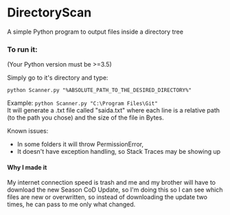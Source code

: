 # DirectoryScan
A simple Python program to output files inside a directory tree

### To run it:

(Your Python version must be >=3.5)

Simply go to it's directory and type:
```
python Scanner.py "%ABSOLUTE_PATH_TO_THE_DESIRED_DIRECTORY%"
```
Example:
`` python Scanner.py "C:\Program Files\Git" `` \
It will generate a .txt file called "saida.txt" where each line is a relative path (to the path you chose) and the size of the file in Bytes.

Known issues:

- In some folders it will throw PermissionError,
- It doesn't have exception handling, so Stack Traces may be showing up

#### Why I made it

My internet connection speed is trash and me and my brother will have to download the new Season CoD Update, so I'm doing this so I can see which files are new or overwritten, so instead of downloading the update two times, he can pass to me only what changed.
